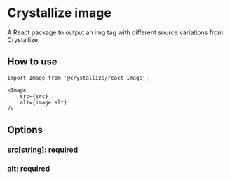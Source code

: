 # Crystallize image

A React package to output an img tag with different source variations from Crystallize

## How to use

```
import Image from '@crystallize/react-image';
```

```
<Image
    src={src}
    alt={image.alt}
/>
```

## Options

### src[string]: required

### alt: required
